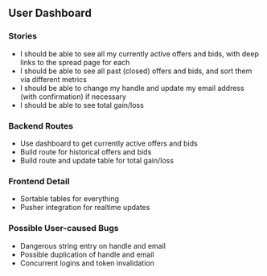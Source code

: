 ## User Dashboard

### Stories

* I should be able to see all my currently active offers and bids, with deep links to the spread page for each
* I should be able to see all past (closed) offers and bids, and sort them via different metrics
* I should be able to change my handle and update my email address (with confirmation) if necessary
* I should be able to see total gain/loss

### Backend Routes

* Use dashboard to get currently active offers and bids
* Build route for historical offers and bids
* Build route and update table for total gain/loss

### Frontend Detail

* Sortable tables for everything
* Pusher integration for realtime updates

### Possible User-caused Bugs

* Dangerous string entry on handle and email
* Possible duplication of handle and email
* Concurrent logins and token invalidation
